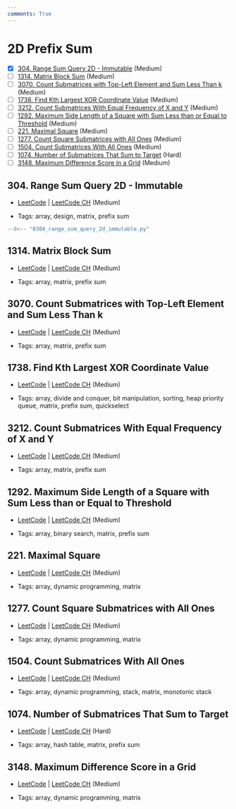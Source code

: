 ```yaml
---
comments: True
---
```


# 2D Prefix Sum

- [x] [304. Range Sum Query 2D - Immutable](https://leetcode.cn/problems/range-sum-query-2d-immutable/) (Medium)
- [ ] [1314. Matrix Block Sum](https://leetcode.cn/problems/matrix-block-sum/) (Medium)
- [ ] [3070. Count Submatrices with Top-Left Element and Sum Less Than k](https://leetcode.cn/problems/count-submatrices-with-top-left-element-and-sum-less-than-k/) (Medium)
- [ ] [1738. Find Kth Largest XOR Coordinate Value](https://leetcode.cn/problems/find-kth-largest-xor-coordinate-value/) (Medium)
- [ ] [3212. Count Submatrices With Equal Frequency of X and Y](https://leetcode.cn/problems/count-submatrices-with-equal-frequency-of-x-and-y/) (Medium)
- [ ] [1292. Maximum Side Length of a Square with Sum Less than or Equal to Threshold](https://leetcode.cn/problems/maximum-side-length-of-a-square-with-sum-less-than-or-equal-to-threshold/) (Medium)
- [ ] [221. Maximal Square](https://leetcode.cn/problems/maximal-square/) (Medium)
- [ ] [1277. Count Square Submatrices with All Ones](https://leetcode.cn/problems/count-square-submatrices-with-all-ones/) (Medium)
- [ ] [1504. Count Submatrices With All Ones](https://leetcode.cn/problems/count-submatrices-with-all-ones/) (Medium)
- [ ] [1074. Number of Submatrices That Sum to Target](https://leetcode.cn/problems/number-of-submatrices-that-sum-to-target/) (Hard)
- [ ] [3148. Maximum Difference Score in a Grid](https://leetcode.cn/problems/maximum-difference-score-in-a-grid/) (Medium)

## 304. Range Sum Query 2D - Immutable

-   [LeetCode](https://leetcode.com/problems/range-sum-query-2d-immutable/) | [LeetCode CH](https://leetcode.cn/problems/range-sum-query-2d-immutable/) (Medium)

-   Tags: array, design, matrix, prefix sum

```python title="304. Range Sum Query 2D - Immutable - Python Solution"
--8<-- "0304_range_sum_query_2d_immutable.py"
```

## 1314. Matrix Block Sum

-   [LeetCode](https://leetcode.com/problems/matrix-block-sum/) | [LeetCode CH](https://leetcode.cn/problems/matrix-block-sum/) (Medium)

-   Tags: array, matrix, prefix sum

## 3070. Count Submatrices with Top-Left Element and Sum Less Than k

-   [LeetCode](https://leetcode.com/problems/count-submatrices-with-top-left-element-and-sum-less-than-k/) | [LeetCode CH](https://leetcode.cn/problems/count-submatrices-with-top-left-element-and-sum-less-than-k/) (Medium)

-   Tags: array, matrix, prefix sum

## 1738. Find Kth Largest XOR Coordinate Value

-   [LeetCode](https://leetcode.com/problems/find-kth-largest-xor-coordinate-value/) | [LeetCode CH](https://leetcode.cn/problems/find-kth-largest-xor-coordinate-value/) (Medium)

-   Tags: array, divide and conquer, bit manipulation, sorting, heap priority queue, matrix, prefix sum, quickselect

## 3212. Count Submatrices With Equal Frequency of X and Y

-   [LeetCode](https://leetcode.com/problems/count-submatrices-with-equal-frequency-of-x-and-y/) | [LeetCode CH](https://leetcode.cn/problems/count-submatrices-with-equal-frequency-of-x-and-y/) (Medium)

-   Tags: array, matrix, prefix sum

## 1292. Maximum Side Length of a Square with Sum Less than or Equal to Threshold

-   [LeetCode](https://leetcode.com/problems/maximum-side-length-of-a-square-with-sum-less-than-or-equal-to-threshold/) | [LeetCode CH](https://leetcode.cn/problems/maximum-side-length-of-a-square-with-sum-less-than-or-equal-to-threshold/) (Medium)

-   Tags: array, binary search, matrix, prefix sum

## 221. Maximal Square

-   [LeetCode](https://leetcode.com/problems/maximal-square/) | [LeetCode CH](https://leetcode.cn/problems/maximal-square/) (Medium)

-   Tags: array, dynamic programming, matrix

## 1277. Count Square Submatrices with All Ones

-   [LeetCode](https://leetcode.com/problems/count-square-submatrices-with-all-ones/) | [LeetCode CH](https://leetcode.cn/problems/count-square-submatrices-with-all-ones/) (Medium)

-   Tags: array, dynamic programming, matrix

## 1504. Count Submatrices With All Ones

-   [LeetCode](https://leetcode.com/problems/count-submatrices-with-all-ones/) | [LeetCode CH](https://leetcode.cn/problems/count-submatrices-with-all-ones/) (Medium)

-   Tags: array, dynamic programming, stack, matrix, monotonic stack

## 1074. Number of Submatrices That Sum to Target

-   [LeetCode](https://leetcode.com/problems/number-of-submatrices-that-sum-to-target/) | [LeetCode CH](https://leetcode.cn/problems/number-of-submatrices-that-sum-to-target/) (Hard)

-   Tags: array, hash table, matrix, prefix sum

## 3148. Maximum Difference Score in a Grid

-   [LeetCode](https://leetcode.com/problems/maximum-difference-score-in-a-grid/) | [LeetCode CH](https://leetcode.cn/problems/maximum-difference-score-in-a-grid/) (Medium)

-   Tags: array, dynamic programming, matrix
